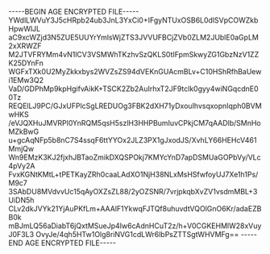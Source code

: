 -----BEGIN AGE ENCRYPTED FILE-----
YWdlLWVuY3J5cHRpb24ub3JnL3YxCi0+IFgyNTUxOSB6L0dlSVpCOWZkbHpwWlJL
aC9xcWZjd3N5ZUE5UUYrYmlsWjZTS3JVVUFBCjZVb0ZLM2JUblE0aGpLM2xXRWZF
M2JTVFRYMm4vN1lCV3VSMWhTKzhvSzQKLS0tIFpmSkwyZG1GbzNzV1ZZK25DYnFn
WGFxTXk0U2MyZkkxbys2WVZsZS94dVEKnGUAcmBLv+C10HShRfhBaUewi1EMw3Q2
VaD/GDPhMp9kpHgifvAikK+TSCK2Zb2AuIrhxT2JF9tclk0gyy4wiNGqcdnE00Tz
REQElLJ9PC/GJxUFPlcSgLREDUOg3FBK2dXH71yDxouIhvsqxopnIqph0BVMwHKS
/eVJQXHuJMVRPl0YnRQM5qsH5szlH3HHPBumIuvCPkjCM7qAADlb/SMnHoMZkBwG
u+gcAqNFp5b8nC7S4ssqF6ttYYOx2JLZ3PX1gJxodJS/XvhLY66HEHcV461MmjQw
Wn9EMzK3KJ2fjxhJBTaoZmikDXQSPOkj7KMYcYnD7apDSMUaGOPbVy/VLc4pVy2A
FvxKGNtKMtL+tPETKayZRh0caaLAdXO1NjH38NLxMsHSfwfoyUJ7Xe1h1Ps/M9c7
3SAbDU8MVdvvUc15qAyOXZsZL88/2yOZSNR/7vrjpkqbXvZV1vsdmMBL+3UiDN5h
CLv2dkJVYk21YjAuPKfLm+AAAlF1YkwqFJTQf8uhuvdtVQOlGnO6Kr/adaEZBB0k
mBJmLQ56aDiabT6jQxtMSueJp4Iw6cAdnHCuT2z/h+V0CGKEHMlW28xVuyJ0F3L3
OvyJe/4qh5HTw1Olg8riNVG1cdLWr6lbPsZTTSgtWHVMFg==
-----END AGE ENCRYPTED FILE-----
